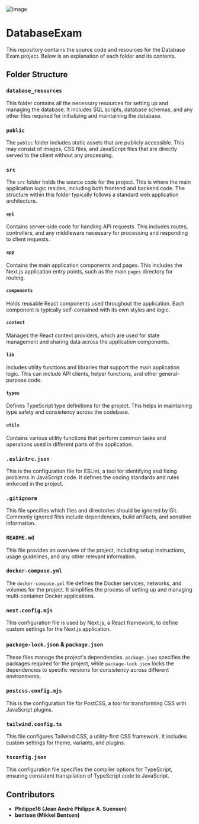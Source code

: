 ![image](https://github.com/Philippe16/DatabaseExam/assets/78900612/631273e5-412b-4a14-8072-4d2cb49b8a39)

# DatabaseExam

This repository contains the source code and resources for the Database Exam project. Below is an explanation of each folder and its contents.

## Folder Structure

### `database_resources`
This folder contains all the necessary resources for setting up and managing the database. It includes SQL scripts, database schemas, and any other files required for initializing and maintaining the database.

### `public`
The `public` folder includes static assets that are publicly accessible. This may consist of images, CSS files, and JavaScript files that are directly served to the client without any processing.

### `src`
The `src` folder holds the source code for the project. This is where the main application logic resides, including both frontend and backend code. The structure within this folder typically follows a standard web application architecture.

#### `api`
Contains server-side code for handling API requests. This includes routes, controllers, and any middleware necessary for processing and responding to client requests.

#### `app`
Contains the main application components and pages. This includes the Next.js application entry points, such as the main `pages` directory for routing.

#### `components`
Holds reusable React components used throughout the application. Each component is typically self-contained with its own styles and logic.

#### `context`
Manages the React context providers, which are used for state management and sharing data across the application components.

#### `lib`
Includes utility functions and libraries that support the main application logic. This can include API clients, helper functions, and other general-purpose code.

#### `types`
Defines TypeScript type definitions for the project. This helps in maintaining type safety and consistency across the codebase.

#### `utils`
Contains various utility functions that perform common tasks and operations used in different parts of the application.

### `.eslintrc.json`
This is the configuration file for ESLint, a tool for identifying and fixing problems in JavaScript code. It defines the coding standards and rules enforced in the project.

### `.gitignore`
This file specifies which files and directories should be ignored by Git. Commonly ignored files include dependencies, build artifacts, and sensitive information.

### `README.md`
This file provides an overview of the project, including setup instructions, usage guidelines, and any other relevant information.

### `docker-compose.yml`
The `docker-compose.yml` file defines the Docker services, networks, and volumes for the project. It simplifies the process of setting up and managing multi-container Docker applications.

### `next.config.mjs`
This configuration file is used by Next.js, a React framework, to define custom settings for the Next.js application.

### `package-lock.json` & `package.json`
These files manage the project's dependencies. `package.json` specifies the packages required for the project, while `package-lock.json` locks the dependencies to specific versions for consistency across different environments.

### `postcss.config.mjs`
This is the configuration file for PostCSS, a tool for transforming CSS with JavaScript plugins.

### `tailwind.config.ts`
This file configures Tailwind CSS, a utility-first CSS framework. It includes custom settings for theme, variants, and plugins.

### `tsconfig.json`
This configuration file specifies the compiler options for TypeScript, ensuring consistent transpilation of TypeScript code to JavaScript.

## Contributors
- **Philippe16 (Jean André Philippe A. Suenson)**
- **bentsen (Mikkel Bentsen)**

